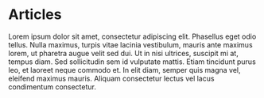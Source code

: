 # Articles

Lorem ipsum dolor sit amet, consectetur adipiscing elit. Phasellus eget odio tellus. Nulla maximus, turpis vitae lacinia vestibulum, mauris ante maximus lorem, ut pharetra augue velit sed dui. Ut in nisi ultrices, suscipit mi at, tempus diam. Sed sollicitudin sem id vulputate mattis. Etiam tincidunt purus leo, et laoreet neque commodo et. In elit diam, semper quis magna vel, eleifend maximus mauris. Aliquam consectetur lectus vel lacus condimentum consectetur.

